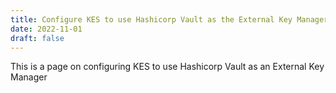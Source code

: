 ```yaml
---
title: Configure KES to use Hashicorp Vault as the External Key Manager
date: 2022-11-01
draft: false
---
```


This is a page on configuring KES to use Hashicorp Vault as an External Key Manager